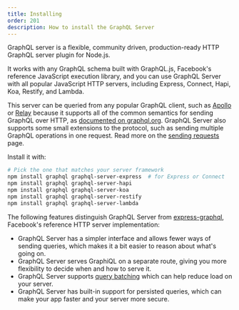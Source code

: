 ```yaml
---
title: Installing
order: 201
description: How to install the GraphQL Server
---
```


GraphQL server is a flexible, community driven, production-ready HTTP GraphQL server plugin for Node.js.

It works with any GraphQL schema built with GraphQL.js, Facebook's reference JavaScript execution library, and you can use GraphQL Server with all popular JavaScript HTTP servers, including Express, Connect, Hapi, Koa, Restify, and Lambda.

This server can be queried from any popular GraphQL client, such as [Apollo](http://dev.apollodata.com) or [Relay](https://facebook.github.io/relay) because it supports all of the common semantics for sending GraphQL over HTTP, as [documented on graphql.org](http://graphql.org/learn/serving-over-http/). GraphQL Server also supports some small extensions to the protocol, such as sending multiple GraphQL operations in one request. Read more on the [sending requests](/tools/graphql-server/requests.html) page.

Install it with:

```bash
# Pick the one that matches your server framework
npm install graphql graphql-server-express  # for Express or Connect
npm install graphql graphql-server-hapi
npm install graphql graphql-server-koa
npm install graphql graphql-server-restify
npm install graphql graphql-server-lambda
```

The following features distinguish GraphQL Server from [express-graphql](https://github.com/graphql/express-graphql), Facebook's reference HTTP server implementation:

- GraphQL Server has a simpler interface and allows fewer ways of sending queries, which makes it a bit easier to reason about what's going on.
- GraphQL Server serves GraphiQL on a separate route, giving you more flexibility to decide when and how to serve it.
- GraphQL Server supports [query batching](https://medium.com/apollo-stack/query-batching-in-apollo-63acfd859862) which can help reduce load on your server.
- GraphQL Server has built-in support for persisted queries, which can make your app faster and your server more secure.
